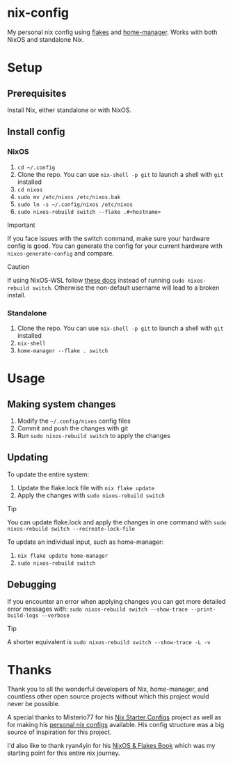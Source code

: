 # nix-config
My personal nix config using [flakes](https://nixos.wiki/wiki/Flakes) and [home-manager](https://nix-community.github.io/home-manager/). Works with both NixOS and standalone Nix.

# Setup
## Prerequisites
Install Nix, either standalone or with NixOS.

## Install config
### NixOS
1. `cd ~/.config`
2. Clone the repo. You can use `nix-shell -p git` to launch a shell with `git` installed
3. `cd nixos`
4. `sudo mv /etc/nixos /etc/nixos.bak`
5. `sudo ln -s ~/.config/nixos /etc/nixos`
6. `sudo nixos-rebuild switch --flake .#<hostname>`

> [!IMPORTANT]  
> If you face issues with the switch command, make sure your hardware config is good.
> You can generate the config for your current hardware with `nixos-generate-config` and compare.

> [!CAUTION]
> If using NixOS-WSL follow [these docs](https://nix-community.github.io/NixOS-WSL/how-to/change-username.html)
> instead of running `sudo nixos-rebuild switch`. Otherwise the non-default username will lead to a broken install.

### Standalone
1. Clone the repo. You can use `nix-shell -p git` to launch a shell with `git` installed
2. `nix-shell`
3. `home-manager --flake . switch`

# Usage
## Making system changes
1. Modify the `~/.config/nixos` config files
2. Commit and push the changes with git
3. Run `sudo nixos-rebuild switch` to apply the changes

## Updating
To update the entire system:
1. Update the flake.lock file with `nix flake update`
2. Apply the changes with `sudo nixos-rebuild switch`
> [!TIP]
> You can update flake.lock and apply the changes in one command with `sudo nixos-rebuild switch --recreate-lock-file`

To update an individual input, such as home-manager:
1. `nix flake update home-manager`
2. `sudo nixos-rebuild switch`

## Debugging
If you encounter an error when applying changes you can get more detailed error messages with:
`sudo nixos-rebuild switch --show-trace --print-build-logs --verbose`
> [!TIP]
> A shorter equivalent is `sudo nixos-rebuild switch --show-trace -L -v`


# Thanks
Thank you to all the wonderful developers of Nix, home-manager, and countless other open source
projects without which this project would never be possible.

A special thanks to Misterio77 for his [Nix Starter Configs](https://github.com/Misterio77/nix-starter-configs) project as well as for making his [personal nix configs](https://github.com/Misterio77/nix-config) available. His config structure was a big source of inspiration for this project.

I'd also like to thank ryan4yin for his [NixOS & Flakes Book](https://github.com/ryan4yin/nixos-and-flakes-book) which was my starting point for this entire nix journey.
